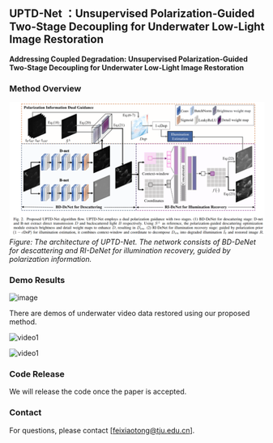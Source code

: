 ## UPTD-Net ：Unsupervised Polarization-Guided Two-Stage Decoupling for Underwater Low-Light Image Restoration
**Addressing Coupled Degradation: Unsupervised Polarization-Guided Two-Stage Decoupling for Underwater Low-Light Image Restoration**
### Method Overview
![image](https://github.com/fxt-kby/PTWD-Net/blob/main/Figs/flowchart_1.png)
*Figure: The architecture of UPTD-Net. The network consists of BD-DeNet for descattering and RI-DeNet for illumination recovery, guided by polarization information.*
### Demo Results
![image](https://github.com/fxt-kby/UPTD-Net/blob/main/Figs/result.png)

There are demos of underwater video data restored using our proposed method.

![video1](https://github.com/fxt-kby/UPTD-Net/blob/main/Figs/video3_gif.gif)

![video1](https://github.com/fxt-kby/UPTD-Net/blob/main/Figs/video1_gif.gif)

### Code Release
 We will release the code once the paper is accepted.

### Contact
For questions, please contact [feixiaotong@tju.edu.cn].
